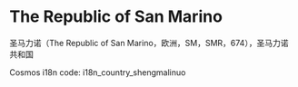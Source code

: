 # The Republic of San Marino

圣马力诺（The Republic of San Marino，欧洲，SM，SMR，674），圣马力诺共和国

Cosmos i18n code: i18n_country_shengmalinuo